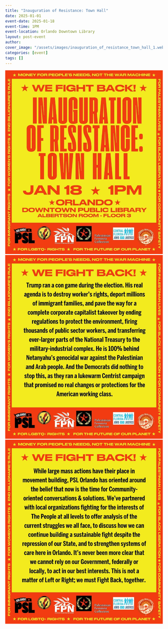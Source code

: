 ```yaml
---
title: "Inauguration of Resistance: Town Hall"
date: 2025-01-01
event-date: 2025-01-18
event-time: 1PM
event-location: Orlando Downtown Library
layout: post-event
author: 
cover_image: "/assets/images/inauguration_of_resistance_town_hall_1.webp"
categories: [event]
tags: []
---
```


![Inauguration of Resistance Town Hall](/assets/images/inauguration_of_resistance_town_hall_1.webp)
![Inauguration of Resistance Town Hall](/assets/images/inauguration_of_resistance_town_hall_2.jpeg)
![Inauguration of Resistance Town Hall](/assets/images/inauguration_of_resistance_town_hall_3.jpeg)